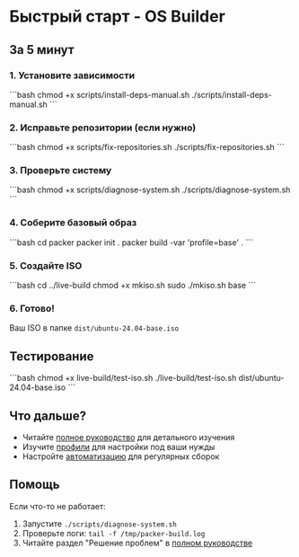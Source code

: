 # Быстрый старт - OS Builder

## За 5 минут

### 1.  Установите зависимости
\`\`\`bash
chmod +x scripts/install-deps-manual.sh
./scripts/install-deps-manual.sh
\`\`\`

### 2. Исправьте репозитории (если нужно)
\`\`\`bash
chmod +x scripts/fix-repositories.sh
./scripts/fix-repositories.sh
\`\`\`

### 3. Проверьте систему
\`\`\`bash
chmod +x scripts/diagnose-system.sh
./scripts/diagnose-system.sh
\`\`\`

### 4. Соберите базовый образ
\`\`\`bash
cd packer
packer init .
packer build -var 'profile=base' .
\`\`\`

### 5. Создайте ISO
\`\`\`bash
cd ../live-build
chmod +x mkiso.sh
sudo ./mkiso.sh base
\`\`\`

### 6. Готово!
Ваш ISO в папке `dist/ubuntu-24.04-base.iso`

## Тестирование
\`\`\`bash
chmod +x live-build/test-iso.sh
./live-build/test-iso.sh dist/ubuntu-24.04-base.iso
\`\`\`

## Что дальше?

- Читайте [полное руководство](BEGINNER_GUIDE.md) для детального изучения
- Изучите [профили](PROFILES.md) для настройки под ваши нужды
- Настройте [автоматизацию](HOWTO.md#ci-cd) для регулярных сборок

## Помощь

Если что-то не работает:
1. Запустите `./scripts/diagnose-system.sh`
2. Проверьте логи: `tail -f /tmp/packer-build.log`
3. Читайте раздел "Решение проблем" в [полном руководстве](BEGINNER_GUIDE.md)
